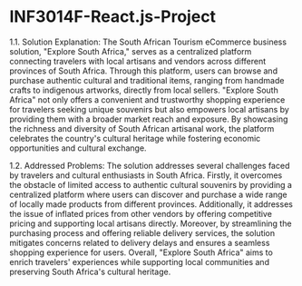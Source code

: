 # INF3014F-React.js-Project

1.1. Solution Explanation:
The South African Tourism eCommerce business solution, "Explore South Africa," serves as a centralized platform connecting
travelers with local artisans and vendors across different provinces of South Africa. Through this platform, users can browse and
purchase authentic cultural and traditional items, ranging from handmade crafts to indigenous artworks, directly from local sellers.
"Explore South Africa" not only offers a convenient and trustworthy shopping experience for travelers seeking unique souvenirs but
also empowers local artisans by providing them with a broader market reach and exposure. By showcasing the richness and diversity
of South African artisanal work, the platform celebrates the country's cultural heritage while fostering economic opportunities and
cultural exchange.


1.2. Addressed Problems:
The solution addresses several challenges faced by travelers and cultural enthusiasts in South Africa. Firstly, it overcomes the
obstacle of limited access to authentic cultural souvenirs by providing a centralized platform where users can discover and purchase
a wide range of locally made products from different provinces. Additionally, it addresses the issue of inflated prices from other
vendors by offering competitive pricing and supporting local artisans directly. Moreover, by streamlining the purchasing process and
offering reliable delivery services, the solution mitigates concerns related to delivery delays and ensures a seamless shopping
experience for users. Overall, "Explore South Africa" aims to enrich travelers' experiences while supporting local communities and
preserving South Africa's cultural heritage.
